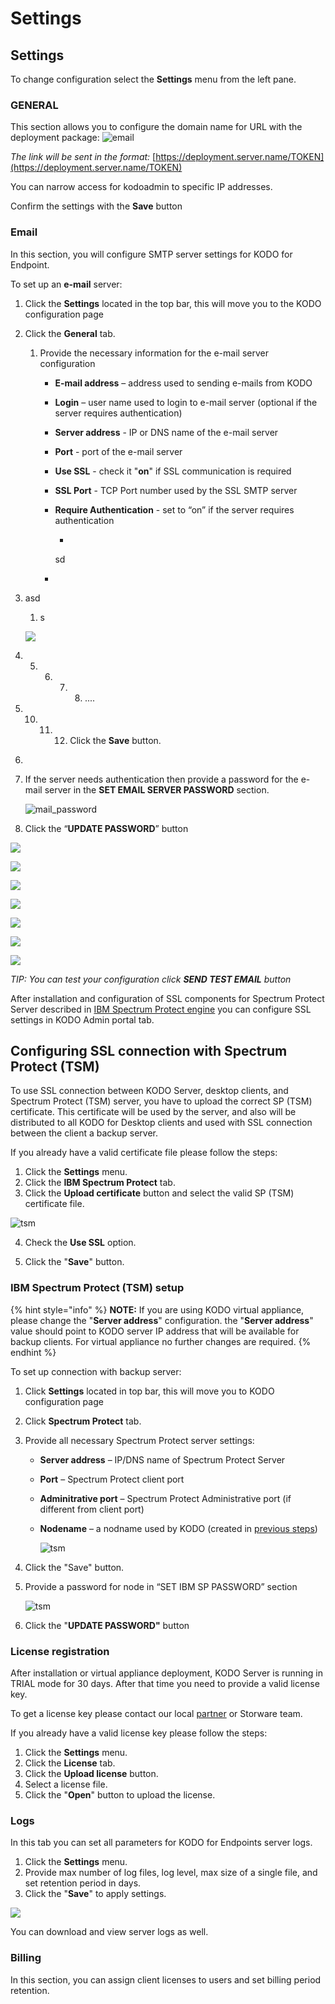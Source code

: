 # Settings

## Settings

To change configuration select the **Settings** menu from the left pane.

### **GENERAL**

This section allows you to configure the domain name for URL with the deployment package: ![email](../../.gitbook/assets/deploy.png)

_The link will be sent in the format:_ [https://deployment.server.name/TOKEN](https://deployment.server.name/TOKEN)

You can narrow access for kodoadmin to specific IP addresses.

Confirm the settings with the **Save** button

### Email

In this section, you will configure SMTP server settings for KODO for Endpoint.

To set up an **e-mail** server:

1. Click the **Settings** located in the top bar, this will move you to the KODO configuration page
2. Click the **General** tab.
   1. Provide the necessary information for the e-mail server configuration
      * **E-mail address** – address used to sending e-mails from KODO
      * **Login** – user name used to login to e-mail server \(optional if the server requires authentication\)
      * **Server address** - IP or DNS name of the e-mail server
      * **Port** - port of the e-mail server
      * **Use SSL** - check it  "**on**" if SSL communication is required
      * **SSL Port** - TCP Port number used by the SSL SMTP server
      * **Require Authentication** - set to “on” if the server requires authentication

        * 
        sd

      * 
3. asd

   1. s

   ![](../../.gitbook/assets/arbuz.jpg) 

4. 5. 6. 7. 8. ....
9. 10. 11. 12. Click the **Save** button.
13. ```text

    ```
14. If the server needs authentication then provide a password for the e-mail server in the **SET EMAIL SERVER PASSWORD** section.

    ![mail\_password](../../.gitbook/assets/emailpass.png)

15. Click the “**UPDATE PASSWORD**” button

![](../../.gitbook/assets/image%20%2818%29.png)

![](../../.gitbook/assets/image%20%2834%29.png)

![](../../.gitbook/assets/image%20%2816%29.png)

![](../../.gitbook/assets/image%20%2829%29.png)

![](../../.gitbook/assets/image%20%2835%29.png)

![](../../.gitbook/assets/image%20%2831%29.png)

![](../../.gitbook/assets/image%20%2819%29.png)

_TIP: You can test your configuration click **SEND TEST EMAIL** button_

After installation and configuration of SSL components for Spectrum Protect Server described in [IBM Spectrum Protect engine](https://github.com/Storware/kodo-endpoints-manual/tree/48a0e77771612de33ae0394056835a6d98a068de/configuration/deployment/ibm-spectrum-protect/README.md) you can configure SSL settings in KODO Admin portal tab.

## Configuring SSL connection with Spectrum Protect \(TSM\)

To use SSL connection between KODO Server, desktop clients, and Spectrum Protect \(TSM\) server,  you have to upload the correct SP \(TSM\) certificate. This certificate will be used by the server, and also will be distributed to all KODO for Desktop clients and used with SSL connection between the client a backup server.

If you already have a valid certificate file please follow the steps:

1. Click the **Settings** menu.
2. Click the **IBM Spectrum Protect** tab.
3. Click the **Upload certificate** button and select the valid SP \(TSM\) certificate file.

![tsm](../../.gitbook/assets/ssltsmcert.png)

4. Check the **Use SSL** option.

5. Click the "**Save**" button.

### IBM Spectrum Protect \(TSM\) setup

{% hint style="info" %}
**NOTE:** If you are using KODO virtual appliance, please change the "**Server address**" configuration. the "**Server address**" value should point to KODO server IP address that will be available for backup clients. For virtual appliance no further changes are required.
{% endhint %}

To set up connection with backup server:

1. Click **Settings** located in top bar, this will move you to KODO configuration page
2. Click **Spectrum Protect** tab.
3. Provide all necessary Spectrum Protect server settings:
   * **Server address** – IP/DNS name of Spectrum Protect Server
   * **Port** – Spectrum Protect client port
   * **Adminitrative port** – Spectrum Protect Administrative port \(if different from client port\)
   * **Nodename** – a nodname used by KODO \(created in [previous steps](https://github.com/Storware/kodo-endpoints-manual/tree/48a0e77771612de33ae0394056835a6d98a068de/configuration/deployment/spectrum-protect-tsm-configuration.md)\)

     ![tsm](../../.gitbook/assets/ssltsm.PNG)
4. Click the "Save" button.
5. Provide a password for node in “SET IBM SP PASSWORD” section

   ![tsm](../../.gitbook/assets/ssltsmpass%20%281%29.PNG)

6. Click the "**UPDATE PASSWORD"** button

### License registration

After installation or virtual appliance deployment, KODO Server is running in TRIAL mode for 30 days. After that time you need to provide a valid license key.

To get a license key please contact our local [partner](https://storware.eu/en/partners/) or Storware team.

If you already have a valid license key please follow the steps:

1. Click the **Settings** menu.
2. Click the **License** tab.
3. Click the **Upload license** button.
4. Select a license file.
5. Click the "**Open**" button to upload the license.

### Logs

In this tab you can set all parameters for KODO for Endpoints server logs.

1. Click the **Settings** menu. 
2. Provide max number of log files, log level, max size of a single file, and set retention period in days.
3. Click the "**Save**" to apply settings.

![](../../.gitbook/assets/logs.png)

You can download and view server logs as well.

### Billing

In this section, you can assign client licenses to users and set billing period retention.

